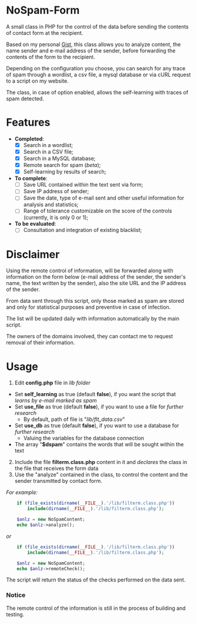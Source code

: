 NoSpam-Form
===========

A small class in PHP for the control of the data before sending the contents of contact form at the recipient.

Based on my personal [Gist](https://gist.github.com/A35G/10366883 "Check Link and Filter text"), this class allows you to analyze content, the name sender and e-mail address of the sender, before forwarding the contents of the form to the recipient.

Depending on the configuration you choose, you can search for any trace of spam through a wordlist, a csv file, a mysql database or via cURL request to a script on my website.

The class, in case of option enabled, allows the self-learning with traces of spam detected.

Features
===============

-	**Completed**:
	- [x] Search in a wordlist;
	- [x] Search in a CSV file;
	- [x] Search in a MySQL database;
	- [x] Remote search for spam (_beta_);
	- [x] Self-learning by results of search;

- **To complete**:
	- [ ] Save URL contained within the text sent via form;
	- [ ] Save IP address of sender;
	- [ ] Save the date, type of e-mail sent and other useful information for analysis and statistics;
	- [ ] Range of tolerance customizable on the score of the controls (currently, it is only 0 or 1);

- **To be evaluated**:
	- [ ] Consultation and integration of existing blacklist;

Disclaimer
===============

Using the remote control of information, will be forwarded along with information on the form below (e-mail address of the sender, the sender's name, the text written by the sender), also the site URL and the IP address of the sender.

From data sent through this script, only those marked as spam are stored and only for statistical purposes and preventive in case of infection.

The list will be updated daily with information automatically by the main script.

The owners of the domains involved, they can contact me to request removal of their information.

Usage
===============

1. Edit **config.php** file in _lib folder_
  * Set **self_learning** as true (default **false**), if you want the script that _learns by e-mail marked as spam_
  * Set **use_file** as true (default **false**), if you want to use a file for _further research_
    * By default, path of file is "_lib/flt_data.csv_"
  * Set **use_db** as true (default **false**), if you want to use a database for _further research_
    * Valuing the variables for the database connection
  * The array "**$dspam**" contains the words that will be sought within the text
2. Include the file **filterm.class.php** content in it and _declares_ the class in the file that receives the form data
3. Use the "analyze" contained in the class, to control the content and the sender transmitted by contact form.

*For example:*
```php
	if (file_exists(dirname(__FILE__).'/lib/filterm.class.php'))
		include(dirname(__FILE__).'/lib/filterm.class.php');

	$anlz = new NoSpamContent;
	echo $anlz->analyze();
```

*or*

```php
	if (file_exists(dirname(__FILE__).'/lib/filterm.class.php'))
		include(dirname(__FILE__).'/lib/filterm.class.php');

	$anlz = new NoSpamContent;
	echo $anlz->remoteCheck();
```

The script will return the status of the checks performed on the data sent.

### Notice

The remote control of the information is still in the process of building and testing.
